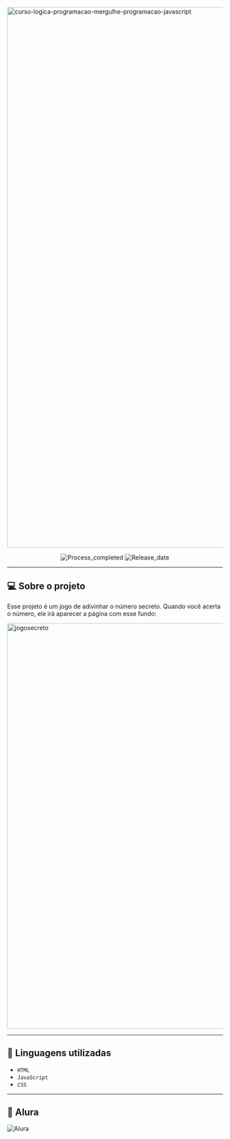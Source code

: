 <img width="2400" height="1260" alt="curso-logica-programacao-mergulhe-programacao-javascript" src="https://github.com/user-attachments/assets/fd02443a-3b91-43d8-ac62-e4d46a1eba00" />
<p align="center">
        <img 
            alt="Process_completed" 
            title="Processo" 
            src="https://img.shields.io/badge/Process-Completed-green"
        />
          <img 
            alt="Release_date" 
            title="Release_date" 
            src="https://img.shields.io/badge/Release date-August-red"
        />
    </a>
</p>

---

## 💻 Sobre o projeto
Esse projeto é um jogo de adivinhar o número secreto. Quando você acerta o número, ele irá aparecer a página com esse fundo:

<img width="1920" height="945" alt="jogosecreto" src="https://github.com/user-attachments/assets/78154d49-be70-4914-ab89-c7cb8fd6378e" />


---
## 🔌 Linguagens utilizadas

- `HTML`
- `JavaScript`
- `CSS`

---
## 🤖 Alura
<img 
    alt="Alura" 
    title="Alura" 
    src="https://img.shields.io/badge/Created%20with%20Alura's%20course-1FBBA4"
/>
